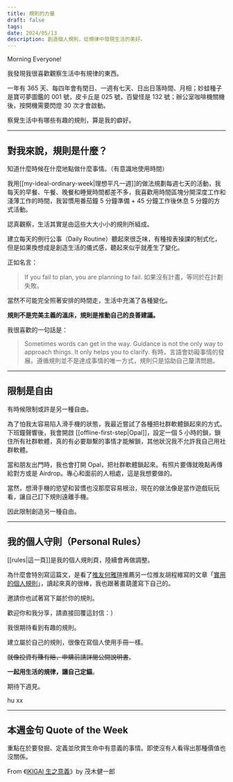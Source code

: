 ```yaml
---
title: 規則的力量
draft: false
tags: 
date: 2024/05/13
description: 創造個人規則，從規律中發現生活的美好。
---
```

Morning Everyone!

我發現我很喜歡觀察生活中有規律的東西。

一年有 365 天、每四年會有閏日、一週有七天、日出日落時間、月相；妙蛙種子是寶可夢圖鑑的 001 號，皮卡丘是 025 號，百變怪是 132 號；辦公室咖啡機關機後，按開機需要閃燈 30 次才會啟動。

察覺生活中有哪些有趣的規則，算是我的癖好。

---

## 對我來說，規則是什麼？

知道什麼時候在什麼地點做什麼事情。（有意識地使用時間）

我用[[my-ideal-ordinary-week|理想平凡一週]]的做法規劃每週七天的活動，我每天的早餐、午餐、晚餐和睡覺時間都差不多，我喜歡用時間區塊分開深度工作和淺薄工作的時間，我習慣用番茄鐘 5 分鐘準備 + 45 分鐘工作後休息 5 分鐘的方式活動。

認真觀察，生活其實是由這些大大小小的規則所組成。

建立每天的例行公事（Daily Routine）聽起來很乏味，有種按表操課的制式化，但是如果換想成是創造生活的儀式感，聽起來似乎就產生了變化。

正如名言：

> If you fail to plan, you are planning to fail. 如果沒有計畫，等同於在計劃失敗。

當然不可能完全照著安排的時間走，生活中充滿了各種變化。

**規則不是完美主義的溫床，規則是推動自己的良善建議。**

我很喜歡的一句話是：

> Sometimes words can get in the way. Guidance is not the only way to approach things. It only helps you to clarify. 有時，言語會妨礙事情的發展。遵循規則並不是達成事情的唯一方式，規則只是協助自己釐清問題。

---

## 限制是自由

有時候限制或許是另一種自由。

為了怕我太容易陷入滑手機的狀態，我最近嘗試了各種把社群軟體鎖起來的方式。下班鐘聲響後，我會開啟 [[offline-first-step|Opal]]​，設定一個 5 小時的鎖，鎖住所有社群軟體，真的有必要聯繫的事情才能解鎖，其他狀況我不允許我自己用社群軟體。

當和朋友出門時，我也會打開 Opal，把社群軟體鎖起來。有照片要傳就晚點再傳給對方或是 Airdrop。專心和面前的人相處，這是我想要做的。

當然，想滑手機的慾望和習慣也沒那麼容易根治，現在的做法像是當作遊戲玩玩看，讓自己訂下規則遠離手機。

因此限制創造另一種自由。

---

## 我的個人守則（Personal Rules）

[[rules|​這一頁]]​是我的個人規則頁，陸續會再做調整。

為什麼會特別寫這篇文，是看了[​推友何雅瑄​](https://twitter.com/yaxuanhe_zh/status/1783512765413654554)推薦另一位推友胡程維寫的文章「[​實用的個人規則​](https://chengweihu.com/rules-zh/)」，讀起來真的很棒，我也跟著畫葫蘆寫下自己的。

邀請你也試著寫下屬於你的規則。

歡迎你和我分享，請直接回覆這封信：）

我很期待看到有趣的規則。

建立屬於自己的規則，很像在寫個人使用手冊一樣。

~~就像投資有賺有賠，申購前請詳閱公開說明書~~。

**一起用生活的規律，讓自己定錨**。

期待下週見。

hu xx

---

## 本週金句 Quote of the Week

重點在於要發掘、定義並欣賞生命中有意義的事情。即使沒有人看得出那種價值也沒關係。

From 《[​IKIGAI 生之意義​](https://book.tpml.edu.tw/bookDetail/535164?qs=%7B%5Eurl3%2C%2Fsearch4%2Cquery%5E%3A%7B%5E%2Cs23%2CFullText4%2C%2Cs13%2Cikigai%5E%7D%7D&serialNo=1)》by 茂木健一郎